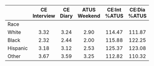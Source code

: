 
|                      | CE<br>Interview |  CE<br>Diary | ATUS<br>Weekend | CE:Int<br>%ATUS | CE:Dia<br>%ATUS |
| -------------------- | :----------: | :----------: | :----------: | :----------: | :----------: |
| Race                 |              |              |              |              |              |
| White                |         3.32 |         3.24 |         2.90 |       114.47 |       111.87 |
| Black                |         2.32 |         2.44 |         2.00 |       115.88 |       122.25 |
| Hispanic             |         3.18 |         3.12 |         2.53 |       125.37 |       123.08 |
| Other                |         3.67 |         3.59 |         3.25 |       112.82 |       110.32 |

